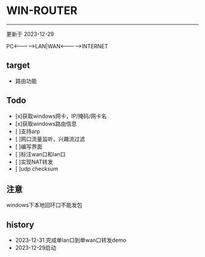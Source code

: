 # WIN-ROUTER
---
更新于 2023-12-29

PC<----->LAN|WAN<----->INTERNET


## target
* 路由功能

## Todo
* [x]获取windows网卡，IP/掩码/网卡名
* [x]获取windows路由信息
* [ ]支持arp
* [ ]网口流量监听，兴趣流过滤
* [ ]编写界面
* [ ]标注wan口和lan口
* [ ]实现NAT转发
* [ ]udp checksum


## 注意
windows下本地回环口不能发包

## history
* 2023-12-31 完成单lan口到单wan口转发demo
* 2023-12-29启动